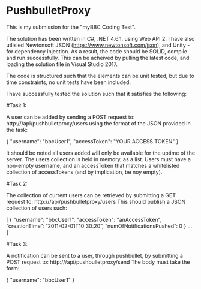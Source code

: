 # PushbulletProxy

This is my submission for the "myBBC Coding Test".

The solution has been written in C#, .NET 4.6.1, using Web API 2. I have also utlisied Newtonsoft JSON (https://www.newtonsoft.com/json), and Unity - for dependency injection. As a result, the code should be SOLID, compile and run successfully. This can be acheived by pulling the latest code, and loading the solution file in Visual Studio 2017.

The code is structured such that the elements can be unit tested, but due to time constraints, no unit tests have been included.

I have successfully tested the solution such that it satisfies the following:

#Task 1: 

A user can be added by sending a POST request to: http://<DOMAIN>/api/pushbulletproxy/users
using the format of the JSON provided in the task:
  
{
  "username": "bbcUser1",
  "accessToken": "YOUR ACCESS TOKEN"
}

It should be noted all users added will only be available for the uptime of the server. The users collection is held in memory, as a list. Users must have a non-empty username, and an accessToken that matches a whitelisted collection of accessTokens (and by implication, be noy empty).

#Task 2:

The collection of current users can be retrieved by submitting a GET request to: http://<DOMAIN>/api/pushbulletproxy/users
This should publish a JSON collection of users such:

[
{
"username": "bbcUser1",
"accessToken": "anAccessToken",
“creationTime”: “2011-02-01T10:30:20”,
“numOfNotificationsPushed”: 0
}
...
]

#Task 3: 

A notification can be sent to a user, through pushbullet, by submitting a POST request to: http://<DOMAIN>/api/pushbulletproxy/send
The body must take the form:
  
{
  "username": "bbcUser1"
}
